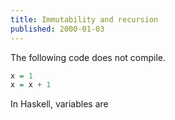 ```yaml
---
title: Immutability and recursion
published: 2000-01-03
---
```


The following code does not compile.

```haskell
x = 1
x = x + 1
```

In Haskell, variables are 
